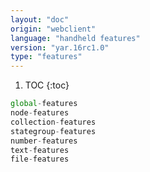 ```yaml
---
layout: "doc"
origin: "webclient"
language: "handheld features"
version: "yar.16rc1.0"
type: "features"
---
```


1. TOC
{:toc}

```js
global-features
node-features
collection-features
stategroup-features
number-features
text-features
file-features
```
